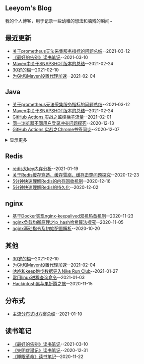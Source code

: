## Leeyom's Blog
我的个人博客，用于记录一些幼稚的想法和脑残的瞬间~
## 最近更新
- [关于prometheus无法采集服务指标的问题总结](https://github.com/superleeyom/blog/issues/24)--2021-03-12
- [《最好的告别》读书笔记](https://github.com/superleeyom/blog/issues/23)--2021-03-10
- [Maven中关于SNAPSHOT版本的总结](https://github.com/superleeyom/blog/issues/22)--2021-02-24
- [30岁的槛](https://github.com/superleeyom/blog/issues/21)--2021-02-10
- [为Git和Maven设置代理加速](https://github.com/superleeyom/blog/issues/20)--2021-02-04
## Java
- [关于prometheus无法采集服务指标的问题总结](https://github.com/superleeyom/blog/issues/24)--2021-03-12
- [Maven中关于SNAPSHOT版本的总结](https://github.com/superleeyom/blog/issues/22)--2021-02-24
- [GitHub Actions 实战之监控梯子流量](https://github.com/superleeyom/blog/issues/19)--2021-02-01
- [同一浏览器不同用户登录冲突问题探究](https://github.com/superleeyom/blog/issues/11)--2020-12-13
- [GitHub Actions 实战之Chrome书签同步](https://github.com/superleeyom/blog/issues/10)--2020-12-07
<details><summary>显示更多</summary>

- [白话解说之 BIO、NIO、AIO、异步阻塞的区别](https://github.com/superleeyom/blog/issues/3)--2020-10-17
- [Java8函数式编程中比较实用的操作语法](https://github.com/superleeyom/blog/issues/2)--2020-10-09
- [Java泛型的回顾之旅](https://github.com/superleeyom/blog/issues/1)--2020-10-09
</details>

## Redis
- [redis大key内存分析](https://github.com/superleeyom/blog/issues/17)--2021-01-19
- [关于Redis缓存穿透、缓存雪崩、缓存击穿问题探究](https://github.com/superleeyom/blog/issues/13)--2020-12-23
- [5分钟快速理解Redis的内存回收机制](https://github.com/superleeyom/blog/issues/12)--2020-12-16
- [5分钟快速理解Redis的持久化](https://github.com/superleeyom/blog/issues/9)--2020-12-02
## nginx
- [基于Docker实现nginx-keepalived双机热备机制](https://github.com/superleeyom/blog/issues/8)--2020-11-23
- [nginx负载均衡原理之ip_hash哈希算法探究](https://github.com/superleeyom/blog/issues/5)--2020-11-05
- [nginx基础指令及初始配置解析](https://github.com/superleeyom/blog/issues/4)--2020-10-20
## 其他
- [30岁的槛](https://github.com/superleeyom/blog/issues/21)--2021-02-10
- [为Git和Maven设置代理加速](https://github.com/superleeyom/blog/issues/20)--2021-02-04
- [咕咚和keep跑步数据导入Nike Run Club](https://github.com/superleeyom/blog/issues/18)--2021-01-27
- [常用linux进程查询命令](https://github.com/superleeyom/blog/issues/15)--2021-01-03
- [Hackintosh黑苹果折腾之旅](https://github.com/superleeyom/blog/issues/6)--2020-11-15
## 分布式
- [主流分布式id方案总结](https://github.com/superleeyom/blog/issues/16)--2021-01-10
## 读书笔记
- [《最好的告别》读书笔记](https://github.com/superleeyom/blog/issues/23)--2021-03-10
- [《失明症漫记》读书笔记](https://github.com/superleeyom/blog/issues/14)--2020-12-31
- [《睡眠革命》读书笔记](https://github.com/superleeyom/blog/issues/7)--2020-11-22
